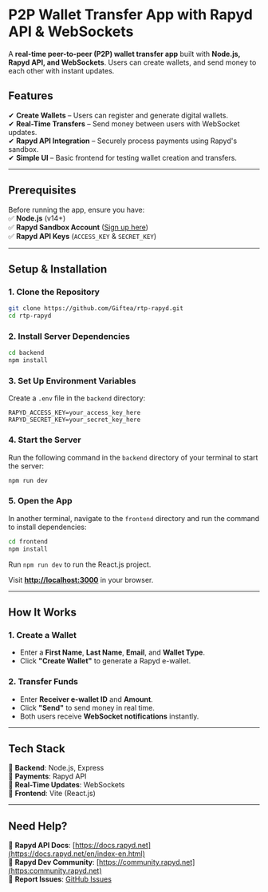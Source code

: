 # **P2P Wallet Transfer App with Rapyd API & WebSockets**  

A **real-time peer-to-peer (P2P) wallet transfer app** built with **Node.js, Rapyd API, and WebSockets**. Users can create wallets, and send money to each other with instant updates.  

## **Features**  
✔ **Create Wallets** – Users can register and generate digital wallets.  
✔ **Real-Time Transfers** – Send money between users with WebSocket updates.  
✔ **Rapyd API Integration** – Securely process payments using Rapyd's sandbox.  
✔ **Simple UI** – Basic frontend for testing wallet creation and transfers.  

---

## **Prerequisites**  
Before running the app, ensure you have:  
✅ **Node.js** (v14+)  
✅ **Rapyd Sandbox Account** ([Sign up here](https://dashboard.rapyd.net/sign-up))  
✅ **Rapyd API Keys** (`ACCESS_KEY` & `SECRET_KEY`)  

---

## **Setup & Installation**  

### **1. Clone the Repository**  
```bash
git clone https://github.com/Giftea/rtp-rapyd.git
cd rtp-rapyd
```

### **2. Install Server Dependencies**  
```bash
cd backend
npm install
```

### **3. Set Up Environment Variables**  
Create a `.env` file in the `backend` directory:  
```env
RAPYD_ACCESS_KEY=your_access_key_here
RAPYD_SECRET_KEY=your_secret_key_here
```

### **4. Start the Server**  
Run the following command in the `backend` directory of your terminal to start the server:
  ```bash
  npm run dev
  ```

### **5. Open the App**  
In another terminal, navigate to the `frontend` directory and run the command to install dependencies:
```bash
cd frontend
npm install
```
Run `npm run dev` to run the React.js project.

Visit **[http://localhost:3000](http://localhost:3000)** in your browser.  

---

## **How It Works**  

### **1. Create a Wallet**  
- Enter a **First Name**, **Last Name**, **Email**, and **Wallet Type**.  
- Click **"Create Wallet"** to generate a Rapyd e-wallet.  

### **2. Transfer Funds**  
- Enter **Receiver e-wallet ID** and **Amount**.  
- Click **"Send"** to send money in real time.  
- Both users receive **WebSocket notifications** instantly.  

---

## **Tech Stack**  
🔹 **Backend**: Node.js, Express  
🔹 **Payments**: Rapyd API  
🔹 **Real-Time Updates**: WebSockets  
🔹 **Frontend**: Vite (React.js)  

---

## **Need Help?**  
📄 **Rapyd API Docs**: [https://docs.rapyd.net](https://docs.rapyd.net/en/index-en.html)  
🤝 **Rapyd Dev Community**: [https://community.rapyd.net](https:community.rapyd.net)   
🐞 **Report Issues**: [GitHub Issues](https://github.com/Giftea/rtp-rapyd/issues)  
